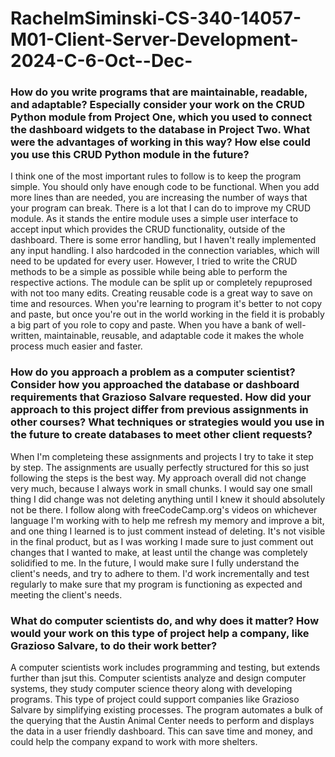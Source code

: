 # RachelmSiminski-CS-340-14057-M01-Client-Server-Development-2024-C-6-Oct--Dec-
<h3>How do you write programs that are maintainable, readable, and adaptable? Especially consider your work on the CRUD Python module from Project One, which you used to connect the dashboard widgets to the database in Project Two. What were the advantages of working in this way? How else could you use this CRUD Python module in the future?</h3>
<p>I think one of the most important rules to follow is to keep the program simple. You should only have enough code to be functional. When you add more lines than are needed, you are increasing the number of ways that your program can break. There is a lot that I can do to improve my CRUD module. As it stands the entire module uses a simple user interface to accept input which provides the CRUD functionality, outside of the dashboard. There is some error handling, but I haven't really implemented any input handling. I also hardcoded in the connection variables, which will need to be updated for every user. However, I tried to write the CRUD methods to be a simple as possible while being able to perform the respective actions. The module can be split up or completely repuprosed with not too many edits. Creating reusable code is a great way to save on time and resources. When you're learning to program it's better to not copy and paste, but once you're out in the world working in the field it is probably a big part of you role to copy and paste. When you have a bank of well-written, maintainable, reusable, and adaptable code it makes the whole process much easier and faster.</p>
<h3>How do you approach a problem as a computer scientist? Consider how you approached the database or dashboard requirements that Grazioso Salvare requested. How did your approach to this project differ from previous assignments in other courses? What techniques or strategies would you use in the future to create databases to meet other client requests?</h3>
<p>When I'm completeing these assignments and projects I try to take it step by step. The assignments are usually perfectly structured for this so just following the steps is the best way. My approach overall did not change very much, because I always work in small chunks. I would say one small thing I did change was not deleting anything until I knew it should absolutely not be there. I follow along with freeCodeCamp.org's videos on whichever language I'm working with to help me refresh my memory and improve a bit, and one thing I learned is to just comment instead of deleting. It's not visible in the final product, but as I was working I made sure to just comment out changes that I wanted to make, at least until the change was completely solidified to me. In the future, I would make sure I fully understand the client's needs, and try to adhere to them. I'd work incrementally and test regularly to make sure that my program is functioning as expected and meeting the client's needs.</p>
<h3>What do computer scientists do, and why does it matter? How would your work on this type of project help a company, like Grazioso Salvare, to do their work better?</h3>
<p>A computer scientists work includes programming and testing, but extends further than jsut this. Computer scientists analyze and design computer systems, they study computer science theory along with developing programs. This type of project could support companies like Grazioso Salvare by simplifying existing processes. The program automates a bulk of the querying that the Austin Animal Center needs to perform and displays the data in a user friendly dashboard. This can save time and money, and could help the company expand to work with more shelters.</p>
